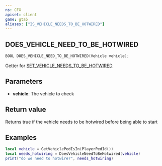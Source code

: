 ```yaml
---
ns: CFX
apiset: client
game: gta5
aliases: ["IS_VEHICLE_NEEDS_TO_BE_HOTWIRED"]
---
```


## DOES_VEHICLE_NEED_TO_BE_HOTWIRED
 
```c
BOOL DOES_VEHICLE_NEED_TO_BE_HOTWIRED(Vehicle vehicle);
```

Getter for [SET_VEHICLE_NEEDS_TO_BE_HOTWIRED](#_0xFBA550EA44404EE6)


## Parameters
* **vehicle**: The vehicle to check

## Return value
Returns true if the vehicle needs to be hotwired before being able to start

## Examples
```lua
local vehicle = GetVehiclePedIsIn(PlayerPedId())
local needs_hotwiring = DoesVehicleNeedToBeHotwired(vehicle)
print("do we need to hotwire?", needs_hotwiring)
```
